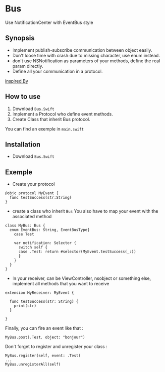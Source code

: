 # Bus
Use NotificationCenter with EventBus style

## Synopsis
- Implement publish-subscribe communication between object easily.
- Don't loose time with crash due to missing character, use enum instead.
- don't use NSNotification as parameters of your methods, define the real param directly.
- Define all your communication in a protocol.

[inspired By](https://medium.com/swift-programming/swift-nsnotificationcenter-protocol-c527e67d93a1#.5zinv4kr6)

## How to use
1. Download `Bus.Swift`
2. Implement a Protocol who define event methods.
3. Create Class that inherit Bus protocol.

You can find an exemple in `main.swift`

## Installation
- Download `Bus.Swift`

## Exemple

- Create your protocol
```
@objc protocol MyEvent {
  func testSuccess(str:String)
}
```

- create a class who inherit `Bus`
You also have to map your event with the associated method
```
class MyBus: Bus {
  enum EventBus: String, EventBusType{
    case Test

    var notification: Selector {
      switch self {
      case .Test: return #selector(MyEvent.testSuccess(_:))
      }
    }
  }
}
```
- In your receiver, can be ViewController, nsobject or something else, implement all methods that you want to receive
```
extension MyReceiver: MyEvent {

  func testSuccess(str: String) {
    print(str)
  }

}
```

Finally, you can fire an event like that :
```
MyBus.post(.Test, object: "bonjour")
```

Don't forget to register and unregister your class :
```
MyBus.register(self, event: .Test)
...
MyBus.unregisterAll(self)
```
